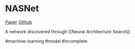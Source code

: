 # NASNet

[Paper](https://arxiv.org/pdf/1707.07012v4.pdf)
[Github](https://github.com/rwightman/pytorch-image-models/blob/d8e69206be253892b2956341fea09fdebfaae4e3/timm/models/nasnet.py#L562)

A network discovered through [[Neural Architecture Search]]

#machine-learning
#model 
#incomplete 